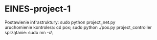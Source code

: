 # EINES-project-1

Postawienie infrastruktury: sudo python project_net.py\
uruchomienie kontrolera: cd pox; sudo python ./pox.py project_controller\
sprzątanie: sudo mn -c\
